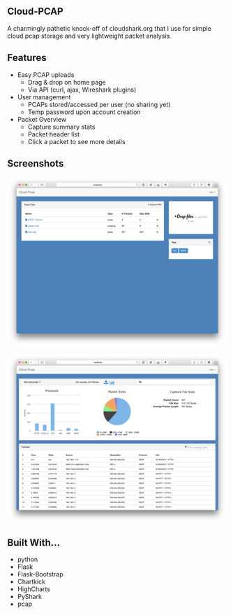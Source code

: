 ## Cloud-PCAP

A charmingly pathetic knock-off of cloudshark.org that I use for simple cloud pcap storage and very lightweight packet analysis.

## Features

* Easy PCAP uploads
	* Drag & drop on home page
	* Via API (curl, ajax, Wireshark plugins)
* User management
    * PCAPs stored/accessed per user (no sharing yet)
    * Temp password upon account creation
* Packet Overview
    * Capture summary stats
    * Packet header list
    * Click a packet to see more details 

## Screenshots

![screenshot1](docs/cloud-pcap1.png "Screenshot #1")

![screenshot2](docs/cloud-pcap2.png "Screenshot #2")

## Built With...

* python
* Flask
* Flask-Bootstrap
* Chartkick
* HighCharts
* PyShark
* pcap
